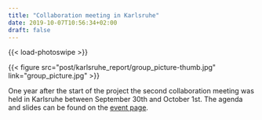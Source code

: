```yaml
---
title: "Collaboration meeting in Karlsruhe"
date: 2019-10-07T10:56:34+02:00
draft: false
---
```


{{< load-photoswipe >}}

{{< figure src="post/karlsruhe_report/group_picture-thumb.jpg" link="group_picture.jpg" >}}

One year after the start of the project the second collaboration meeting was
held in Karlsruhe between September 30th and October 1st. The agenda and slides
can be found on the [event page](https://indico.physik.uni-muenchen.de/event/22/).
